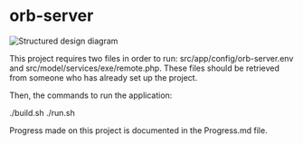 # orb-server
![Structured design diagram](http://i.imgur.com/S0bTdry.png)


This project requires two files in order to run: src/app/config/orb-server.env and src/model/services/exe/remote.php. These files should be retrieved from someone who has already set up the project.

Then, the commands to run the application:

./build.sh
./run.sh

Progress made on this project is documented in the Progress.md file. 
